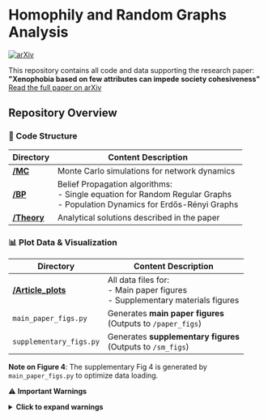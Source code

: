 # Homophily and Random Graphs Analysis

[![arXiv](https://img.shields.io/badge/arXiv-2506.18513-b31b1b.svg)](https://arxiv.org/abs/2506.18513)

This repository contains all code and data supporting the research paper:  
**"Xenophobia based on few attributes can impede society cohesiveness"**  
[Read the full paper on arXiv](https://arxiv.org/abs/2506.18513)

## Repository Overview

### 📁 Code Structure
| Directory | Content Description |
|-----------|---------------------|
| [**/MC**](./MC) | Monte Carlo simulations for network dynamics |
| [**/BP**](./BP) | Belief Propagation algorithms:<br>- Single equation for Random Regular Graphs<br>- Population Dynamics for Erdős-Rényi Graphs |
| [**/Theory**](./Theory) | Analytical solutions described in the paper |

### 📊 Plot Data & Visualization
| Directory | Content Description |
|-----------|---------------------|
| [**/Article_plots**](./Article_plots) | All data files for:<br>- Main paper figures<br>- Supplementary materials figures |
| `main_paper_figs.py` | Generates **main paper figures**<br>(Outputs to `/paper_figs`) |
| `supplementary_figs.py` | Generates **supplementary figures**<br>(Outputs to `/sm_figs`) |

**Note on Figure 4**: The supplementary Fig 4 is generated by `main_paper_figs.py` to optimize data loading.

⚠️ **Important Warnings**
<details> <summary><strong>Click to expand warnings</strong></summary>
Directory Structure
   
1. The scripts expect the exact directory structure:
   - /Article_plots (contains all data files)
   
2. If you modify the structure, you must update the paths in:
   - main_paper_figs.py
   - supplementary_figs.py
   
